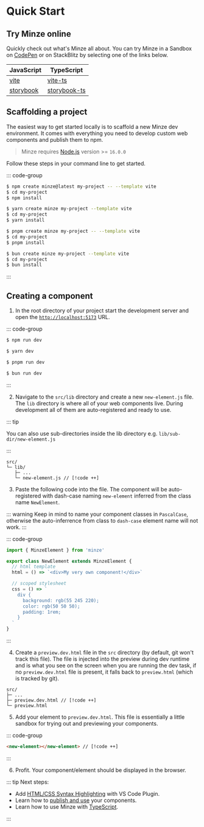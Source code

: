# Quick Start

## Try Minze online

Quickly check out what's Minze all about. You can try Minze in a Sandbox on [CodePen](https://codepen.io/sergejcodes/pen/WNZVjPo) or on StackBlitz by selecting one of the links below.

| JavaScript                                                                                                                        | TypeScript                                                                                                                              |
| --------------------------------------------------------------------------------------------------------------------------------- | --------------------------------------------------------------------------------------------------------------------------------------- |
| [vite](https://stackblitz.com/github/n6ai/minze/tree/main/packages/create-minze/template-vite?title=Minze&terminal=dev)           | [vite-ts](https://stackblitz.com/github/n6ai/minze/tree/main/packages/create-minze/template-vite-ts?title=Minze&terminal=dev)           |
| [storybook](https://stackblitz.com/github/n6ai/minze/tree/main/packages/create-minze/template-storybook?title=Minze&terminal=dev) | [storybook-ts](https://stackblitz.com/github/n6ai/minze/tree/main/packages/create-minze/template-storybook-ts?title=Minze&terminal=dev) |

## Scaffolding a project

The easiest way to get started locally is to scaffold a new Minze dev environment. It comes with everything you need to develop custom web components and publish them to npm.

> Minze requires [Node.js](https://nodejs.dev/) version >= `16.0.0`

Follow these steps in your command line to get started.

::: code-group

```bash [npm]
$ npm create minze@latest my-project -- --template vite
$ cd my-project
$ npm install
```

```bash [yarn]
$ yarn create minze my-project --template vite
$ cd my-project
$ yarn install
```

```bash [pnpm]
$ pnpm create minze my-project -- --template vite
$ cd my-project
$ pnpm install
```

```bash [bun]
$ bun create minze my-project --template vite
$ cd my-project
$ bun install
```

:::

## Creating a component

1. In the root directory of your project start the development server and open the [`http://localhost:5173`](http://localhost:5173) URL.

::: code-group

```bash [npm]
$ npm run dev
```

```bash [yarn]
$ yarn dev
```

```bash [pnpm]
$ pnpm run dev
```

```bash [bun]
$ bun run dev
```

:::

2. Navigate to the `src/lib` directory and create a new `new-element.js` file. The `lib` directory is where all of your web components live. During development all of them are auto-registered and ready to use.

::: tip

You can also use sub-directories inside the lib directory e.g. `lib/sub-dir/new-element.js`

:::

```
src/
└─ lib/
   ├─ ...
   └─ new-element.js // [!code ++]
```

3. Paste the following code into the file. The component will be auto-registered with dash-case naming `new-element` inferred from the class name `NewElement`.

::: warning
Keep in mind to name your component classes in `PascalCase`, otherwise the auto-inferrence from class to `dash-case` element name will not work.
:::

::: code-group

```js [src/lib/new-element.js]
import { MinzeElement } from 'minze'

export class NewElement extends MinzeElement {
  // html template
  html = () => `<div>My very own component!</div>`

  // scoped stylesheet
  css = () => `
    div {
      background: rgb(55 245 220);
      color: rgb(50 50 50);
      padding: 1rem;
    }
  `
}
```

:::

4. Create a `preview.dev.html` file in the `src` directory (by default, git won't track this file). The file is injected into the preview during dev runtime and is what you see on the screen when you are running the dev task, if no `preview.dev.html` file is present, it falls back to `preview.html` (which is tracked by git).

```
src/
├─ ...
├─ preview.dev.html // [!code ++]
└─ preview.html
```

5. Add your element to `preview.dev.html`. This file is essentially a little sandbox for trying out and previewing your components.

::: code-group

```html [src/preview.dev.html]
<new-element></new-element> // [!code ++]
```

:::

6. Profit. Your component/element should be displayed in the browser.

::: tip Next steps:

- Add [HTML/CSS Syntax Highlighting](/guide/advanced/syntax-highlighting) with VS Code Plugin.
- Learn how to [publish and use](/guide/publishing) your components.
- Learn how to use Minze with [TypeScript](/guide/advanced/typescript).

:::
